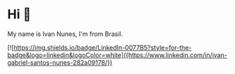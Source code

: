 # Hi 👋

My name is Ivan Nunes, I'm from Brasil.

[![https://img.shields.io/badge/LinkedIn-0077B5?style=for-the-badge&logo=linkedin&logoColor=white]({https://www.linkedin.com/in/ivan-gabriel-santos-nunes-282a09178/})
